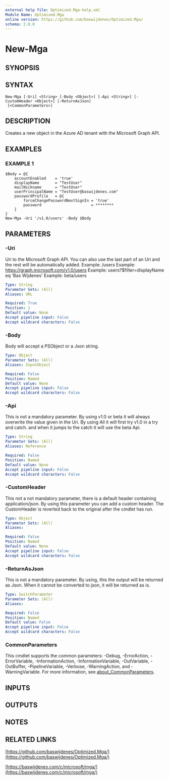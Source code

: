 ```yaml
---
external help file: Optimized.Mga-help.xml
Module Name: Optimized.Mga
online version: https://github.com/baswijdenes/Optimized.Mga/
schema: 2.0.0
---
```


# New-Mga

## SYNOPSIS

## SYNTAX

```
New-Mga [-Uri] <String> [-Body <Object>] [-Api <String>] [-CustomHeader <Object>] [-ReturnAsJson]
 [<CommonParameters>]
```

## DESCRIPTION
Creates a new object in the Azure AD tenant with the Microsoft Graph API.

## EXAMPLES

### EXAMPLE 1
```
$Body = @{
    accountEnabled    = 'true'
    displayName       = "TestUser"
    mailNickname      = "TestUser"
    userPrincipalName = "TestUser@baswijdenes.com"
    passwordProfile   = @{
        forceChangePasswordNextSignIn = 'true'
        password                      = ********
    }
}
New-Mga -Uri '/v1.0/users' -Body $Body
```

## PARAMETERS

### -Uri
Uri to the Microsoft Graph API.
You can also use the last part of an Uri and the rest will be automatically added.
Example: /users
Example: https://graph.microsoft.com/v1.0/users
Example: users?$filter=displayName eq 'Bas Wijdenes'
Example: beta/users

```yaml
Type: String
Parameter Sets: (All)
Aliases: URL

Required: True
Position: 1
Default value: None
Accept pipeline input: False
Accept wildcard characters: False
```

### -Body
Body will accept a PSObject or a Json string.

```yaml
Type: Object
Parameter Sets: (All)
Aliases: InputObject

Required: False
Position: Named
Default value: None
Accept pipeline input: False
Accept wildcard characters: False
```

### -Api
This is not a mandatory parameter. 
By using v1.0 or beta it will always overwrite the value given in the Uri.
By using All it will first try v1.0 in a try and catch.
and when it jumps to the catch it will use the beta Api.

```yaml
Type: String
Parameter Sets: (All)
Aliases: Reference

Required: False
Position: Named
Default value: None
Accept pipeline input: False
Accept wildcard characters: False
```

### -CustomHeader
This not a not mandatory parameter, there is a default header containing application/json.
By using this parameter you can add a custom header.
The CustomHeader is reverted back to the original after the cmdlet has run.

```yaml
Type: Object
Parameter Sets: (All)
Aliases:

Required: False
Position: Named
Default value: None
Accept pipeline input: False
Accept wildcard characters: False
```

### -ReturnAsJson
This is not a mandatory parameter. 
By using, this the output will be returned as Json.
When it cannot be converted to json, it will be returned as is.

```yaml
Type: SwitchParameter
Parameter Sets: (All)
Aliases:

Required: False
Position: Named
Default value: False
Accept pipeline input: False
Accept wildcard characters: False
```

### CommonParameters
This cmdlet supports the common parameters: -Debug, -ErrorAction, -ErrorVariable, -InformationAction, -InformationVariable, -OutVariable, -OutBuffer, -PipelineVariable, -Verbose, -WarningAction, and -WarningVariable. For more information, see [about_CommonParameters](http://go.microsoft.com/fwlink/?LinkID=113216).

## INPUTS

## OUTPUTS

## NOTES

## RELATED LINKS

[https://github.com/baswijdenes/Optimized.Mga/](https://github.com/baswijdenes/Optimized.Mga/)

[https://baswijdenes.com/c/microsoft/mga/](https://baswijdenes.com/c/microsoft/mga/)


